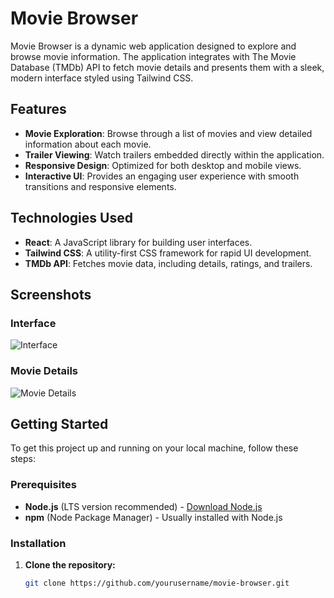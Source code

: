 # Movie Browser

Movie Browser is a dynamic web application designed to explore and browse movie information. The application integrates with The Movie Database (TMDb) API to fetch movie details and presents them with a sleek, modern interface styled using Tailwind CSS.

## Features

- **Movie Exploration**: Browse through a list of movies and view detailed information about each movie.
- **Trailer Viewing**: Watch trailers embedded directly within the application.
- **Responsive Design**: Optimized for both desktop and mobile views.
- **Interactive UI**: Provides an engaging user experience with smooth transitions and responsive elements.

## Technologies Used

- **React**: A JavaScript library for building user interfaces.
- **Tailwind CSS**: A utility-first CSS framework for rapid UI development.
- **TMDb API**: Fetches movie data, including details, ratings, and trailers.

## Screenshots

### Interface

![Interface](path/to/your/interface-image.png)

### Movie Details

![Movie Details](path/to/your/movie-details-image.png)

## Getting Started

To get this project up and running on your local machine, follow these steps:

### Prerequisites

- **Node.js** (LTS version recommended) - [Download Node.js](https://nodejs.org/)
- **npm** (Node Package Manager) - Usually installed with Node.js

### Installation

1. **Clone the repository:**

   ```bash
   git clone https://github.com/yourusername/movie-browser.git
